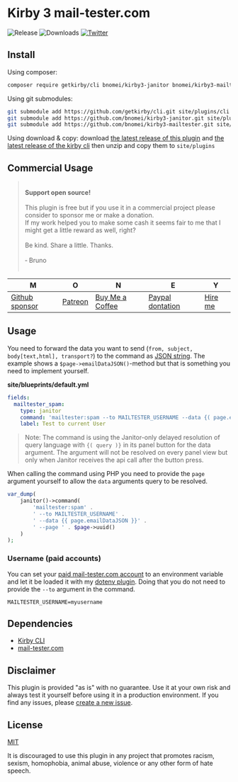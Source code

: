 # Kirby 3 mail-tester.com

![Release](https://flat.badgen.net/packagist/v/bnomei/kirby3-mailtester?color=ae81ff)
![Downloads](https://flat.badgen.net/packagist/dt/bnomei/kirby3-mailtester?color=272822)
[![Twitter](https://flat.badgen.net/badge/twitter/bnomei?color=66d9ef)](https://twitter.com/bnomei)

## Install

Using composer:

```bash
composer require getkirby/cli bnomei/kirby3-janitor bnomei/kirby3-mailtester
```

Using git submodules:

```bash
git submodule add https://github.com/getkirby/cli.git site/plugins/cli
git submodule add https://github.com/bnomei/kirby3-janitor.git site/plugins/kirby3-janitor
git submodule add https://github.com/bnomei/kirby3-mailtester.git site/plugins/kirby3-mailtester
```

Using download & copy: download [the latest release of this plugin](https://github.com/bnomei/kirby3-mailtester/releases) and [the latest release of the kirby cli](https://github.com/getkirby/cli/releases) then unzip and copy them to `site/plugins`

## Commercial Usage

> <br>
> <b>Support open source!</b><br><br>
> This plugin is free but if you use it in a commercial project please consider to sponsor me or make a donation.<br>
> If my work helped you to make some cash it seems fair to me that I might get a little reward as well, right?<br><br>
> Be kind. Share a little. Thanks.<br><br>
> &dash; Bruno<br>
> &nbsp;

| M | O | N | E | Y |
|---|----|---|---|---|
| [Github sponsor](https://github.com/sponsors/bnomei) | [Patreon](https://patreon.com/bnomei) | [Buy Me a Coffee](https://buymeacoff.ee/bnomei) | [Paypal dontation](https://www.paypal.me/bnomei/15) | [Hire me](mailto:b@bnomei.com?subject=Kirby) |

## Usage

You need to forward the data you want to send (`from, subject, body[text,html], transport?`) to the command as [JSON string](https://www.php.net/manual/en/function.json-encode.php). The example shows a `$page->emailDataJSON()`-method but that is something you need to implement yourself.

**site/blueprints/default.yml**
```yml
fields:
  mailtester_spam:
    type: janitor
    command: 'mailtester:spam --to MAILTESTER_USERNAME --data {( page.emailDataJSON )}'
    label: Test to current User
```

> Note: The command is using the Janitor-only delayed resolution of query language with `{( query )}` in its panel button for the data argument. The argument will not be resolved on every panel view but only when Janitor receives the api call after the button press.

When calling the command using PHP you need to provide the `page` argument yourself to allow the `data` arguments query to be resolved.

```php
var_dump(
    janitor()->command(
        'mailtester:spam' .
        ' --to MAILTESTER_USERNAME' .
        ' --data {{ page.emailDataJSON }}' .
        ' --page ' . $page->uuid()
    )
);
```

### Username (paid accounts)

You can set your [paid mail-tester.com account](https://www.mail-tester.com/manager/) to an environment variable and let it be loaded it with my [dotenv plugin](https://github.com/bnomei/kirby3-dotenv). Doing that you do not need to provide the `--to` argument in the command.

```dotenv
MAILTESTER_USERNAME=myusername
```

## Dependencies

- [Kirby CLI](https://github.com/getkirby/cli)
- [mail-tester.com](https://www.mail-tester.com)

## Disclaimer

This plugin is provided "as is" with no guarantee. Use it at your own risk and always test it yourself before using it in a production environment. If you find any issues, please [create a new issue](https://github.com/bnomei/kirby3-mailtester/issues/new).

## License

[MIT](https://opensource.org/licenses/MIT)

It is discouraged to use this plugin in any project that promotes racism, sexism, homophobia, animal abuse, violence or any other form of hate speech.

